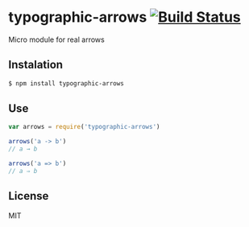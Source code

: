 # typographic-arrows [![Build Status](https://travis-ci.org/andrepolischuk/typographic-arrows.svg?branch=master)](https://travis-ci.org/andrepolischuk/typographic-arrows)

  Micro module for real arrows

## Instalation

```sh
$ npm install typographic-arrows
```

## Use

```js
var arrows = require('typographic-arrows')

arrows('a -> b')
// a → b

arrows('a => b')
// a ⇒ b
```

## License

  MIT

